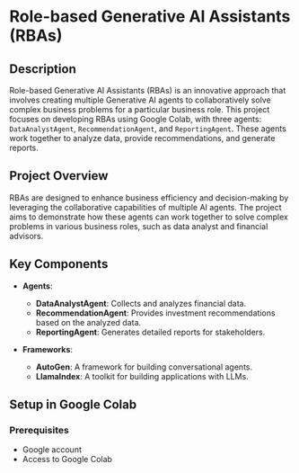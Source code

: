 # Role-based Generative AI Assistants (RBAs)

## Description
Role-based Generative AI Assistants (RBAs) is an innovative approach that involves creating multiple Generative AI agents to collaboratively solve complex business problems for a particular business role. This project focuses on developing RBAs using Google Colab, with three agents: `DataAnalystAgent`, `RecommendationAgent`, and `ReportingAgent`. These agents work together to analyze data, provide recommendations, and generate reports.

## Project Overview
RBAs are designed to enhance business efficiency and decision-making by leveraging the collaborative capabilities of multiple AI agents. The project aims to demonstrate how these agents can work together to solve complex problems in various business roles, such as data analyst and financial advisors.

## Key Components
- **Agents**:
  - **DataAnalystAgent**: Collects and analyzes financial data.
  - **RecommendationAgent**: Provides investment recommendations based on the analyzed data.
  - **ReportingAgent**: Generates detailed reports for stakeholders.

- **Frameworks**:
  - **AutoGen**: A framework for building conversational agents.
  - **LlamaIndex**: A toolkit for building applications with LLMs.

## Setup in Google Colab

### Prerequisites
- Google account
- Access to Google Colab


